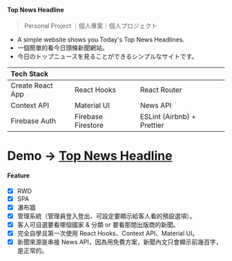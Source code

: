 #### Top News Headline

> Personal Project ｜個人專案｜個人プロジェクト

- A simple website shows you Today's Top News Headlines.
- 一個簡單的看今日頭條新聞網站。
- 今日のトップニュースを見ることができるシンプルなサイトです。

| Tech Stack       |                    |                            |
| :--------------- | :----------------- | :------------------------- |
| Create React App | React Hooks        | React Router               |
| Context API      | Material UI        | News API                   |
| Firebase Auth    | Firebase Firestore | ESLint (Airbnb) + Prettier |

# Demo → [Top News Headline](https://jujuriri.github.io/news)

#### Feature

- [x] RWD
- [x] SPA
- [x] 瀑布牆
- [x] 管理系統（管理員登入登出、可設定要顯示給客人看的預設選項）。
- [x] 客人可自選要看哪個國家 & 分類 or 要看那間出版商的新聞。
- [x] 完全自學且第一次使用 React Hooks、Context API、Material UI。
- [x] 新聞來源是串接 News API，因為用免費方案，新聞內文只會顯示前幾百字，是正常的。

